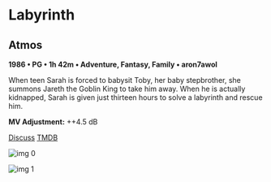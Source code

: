 # Labyrinth

## Atmos

**1986 • PG • 1h 42m • Adventure, Fantasy, Family • aron7awol**

When teen Sarah is forced to babysit Toby, her baby stepbrother, she summons Jareth the Goblin King to take him away. When he is actually kidnapped, Sarah is given just thirteen hours to solve a labyrinth and rescue him.

**MV Adjustment:** ++4.5 dB

[Discuss](https://www.avsforum.com/threads/bass-eq-for-filtered-movies.2995212/post-57249168)  [TMDB](13597)

![img 0](https://i.imgur.com/TiKFbQ1.jpg)

![img 1](https://i.imgur.com/91rHdoC.jpg)


